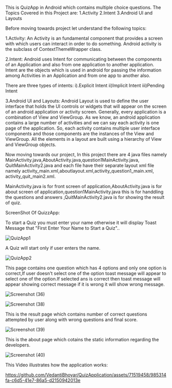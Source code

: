 
This is QuizApp in Android which contains multiple choice questions.
The Topics Covered in this Project are: 
1.Activity
2.Intent
3.Android UI and Layouts

Before moving towards project let understand the following topics:

1.Activity: An Activity is an fundamental component that provides a screen with which users can interact in order to do something.
Android activity is the subclass of ContextThemeWrapper class.

2.Intent: Android uses Intent for communicating between the components of an Application and also from one application to another application. 
Intent are the objects which is used in android for passing the information among Activities in an Application and from one app to another also.

There are three types of intents: 
i).Explicit Intent 
ii)Implicit Intent 
iii)Pending Intent

3.Android UI and Layouts: Android Layout is used to define the user interface that holds the UI controls or widgets that will appear on the screen of an android 
application or activity screen. Generally, every application is a combination of View and ViewGroup. As we know, an android application contains a large number of
activities and we can say each activity is one page of the application. So, each activity contains multiple user interface components and those components are the 
instances of the View and ViewGroup. All the elements in a layout are built using a hierarchy of View and ViewGroup objects.

Now moving towards our project, In this project there are 4 java files namely MainActivity.java,AboutActivity.java,question1MainActivity.java,
QuitMainActivity2.java and each file have their separate layout xml file namely activity_main.xml,aboutlayout.xml,activity_question1_main.xml,
activity_quit_main2.xml.

MainActivity.java is for front screen of application,AboutActivity.java is for about screen of application,question1MainActivity.java 
this is for handdling the questions and answers ,QuitMainActivity2.java is for showing the result of quiz.

ScreenShot Of QuizzApp:

To start a Quiz you must enter your name otherwise it will display Toast Message that "First Enter Your Name to Start a Quiz"..

![QuizApp1](https://github.com/VedantiBhoyar/QuizApplication/assets/71519458/96d623ac-c420-46e6-ad21-3ce051d199a3)


A Quiz will start only if user enters the name.

![QuizApp2](https://github.com/VedantiBhoyar/QuizApplication/assets/71519458/f0e23b08-52ca-45be-aa0d-a1456f6f42dd)


This page contains one question which has 4 options and only one option is correct,If user doesn't select one of the option toast message will appear to select one of the option.If selected ans is correct then toast message will appear showing correct message if it is wrong it will show wrong message.


![Screenshot (36)](https://github.com/VedantiBhoyar/QuizApplication/assets/71519458/c6ef3855-8b40-4b6e-8996-bfe548cc99c5)


![Screenshot (38)](https://github.com/VedantiBhoyar/QuizApplication/assets/71519458/cf5895e5-59c2-447f-a60e-435a01fc04be)


This is the result page which contains number of correct questions attempted by user along with wrong questions and final score.

![Screenshot (39)](https://github.com/VedantiBhoyar/QuizApplication/assets/71519458/98593852-1927-4cb0-bf64-880ca951ccdd)


This is the about page which cotains the static information regarding the developers.


![Screenshot (40)](https://github.com/VedantiBhoyar/QuizApplication/assets/71519458/f1876efd-04a3-4993-a25e-aafc56d616f5)


This Video illustrates how the application works:

https://github.com/VedantiBhoyar/QuizApplication/assets/71519458/985314fa-c6d5-41e7-86a5-d2150942013e




